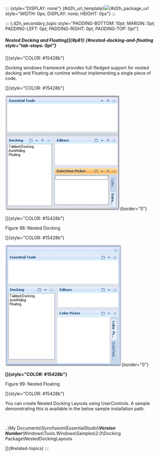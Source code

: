 ::: {style="DISPLAY: none"}
[](ms-xhelp:///?Id=d2h_url_template){#d2h_url_template}![](!package_url!){#d2h_package_url style="WIDTH: 0px; DISPLAY: none; HEIGHT: 0px"}
:::

::: {.d2h_secondary_topic style="PADDING-BOTTOM: 10pt; MARGIN: 0pt; PADDING-LEFT: 0pt; PADDING-RIGHT: 0pt; PADDING-TOP: 0pt"}
##### Nested Docking and Floating[]{#p81} {#nested-docking-and-floating style="tab-stops: 0pt"}

[]{style="COLOR: #15428b"} 

Docking windows framework provides full-fledged support for nested docking and Floating at runtime without implementing a single piece of code.

[]{style="COLOR: #15428b"} 

![](ImagesExt/image76_98.jpg){border="0"}

[]{style="COLOR: #15428b"} 

Figure 98: Nested Docking

[]{style="COLOR: #15428b"} 

![](ImagesExt/image76_99.jpg){border="0"}

**[]{style="COLOR: #15428b"}** 

Figure 99: Nested Floating

[]{style="COLOR: #15428b"} 

You can create Nested Docking Layouts using UserControls. A sample demonstrating this is available in the below sample installation path.

 

..\\My Documents\\Syncfusion\\EssentialStudio\\***Version Number***\\Windows\\Tools.Windows\\Samples\\2.0\\Docking Package\\NestedDockingLayouts

[]{#related-topics}
:::
